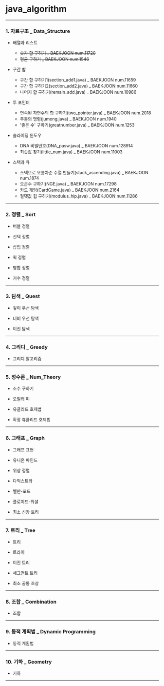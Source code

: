 # java_algorithm

***

### 1. 자료구조 _ Data_Structure
+ 배열과 리스트

    + ~~숫자 합 구하기 _ BAEKJOON num.11720~~
    + ~~평균 구하기 _ BAEKJOON num.1546~~

+ 구간 합

    + 구간 합 구하기1(section_add1.java) _ BAEKJOON num.11659
    + 구간 합 구하기2(section_add2.java) _ BAEKJOON num.11660
    + 나머지 합 구하기(remain_add.java) _ BAEKJOON num.10986

+ 투 포인터

    + 연속된 자연수의 합 구하기(two_pointer.java) _ BAEKJOON num.2018
    + 주몽의 명령(jumong.java) _ BAEKJOON num.1940
    + '좋은 수' 구하기(greatnumber.java) _ BAEKJOON num.1253

+ 슬라이딩 윈도우

    + DNA 비밀번호(DNA_pasw.java) _ BAEKJOON num.128914
    + 최솟값 찾기(little_num.java) _ BAEKJOON num.11003

+ 스택과 큐

    + 스택으로 오름차순 수열 만들기(stack_ascending.java) _ BAEKJOON num.1874
    + 오큰수 구하기(NGE.java) _ BAEKJOON num.17298
    + 카드 게임(CardGame.java) _ BAEKJOON num.2164
    + 절댓값 힙 구하기(modulus_hip.java) _ BAEKJOON num.11286

***

### 2. 정렬 _ Sort
+ 버블 정렬

+ 선택 정렬

+ 삽입 정렬

+ 퀵 정렬

+ 병합 정렬

+ 거수 정렬

***

### 3. 탐색 _ Quest
+ 깊이 우선 탐색

+ 너비 우선 탐색

+ 이진 탐색

***

### 4. 그리디 _ Greedy
+ 그리디 알고리즘

***

### 5. 정수론 _ Num_Theory
+ 소수 구하기

+ 오일러 피

+ 유클리드 호제법

+ 확장 휴클리드 호제법

***

### 6. 그래프 _ Graph
+ 그래프 표현

+ 유니온 파인드

+ 위상 정렬

+ 다익스트라

+ 벨만-포드

+ 플로이드-워셜

+ 최소 신장 트리

***

### 7. 트리 _ Tree
+ 트리

+ 트라이

+ 이진 트리

+ 세그먼트 트리

+ 최소 공통 조상

***

### 8. 조합 _ Combination
+ 조합

***

### 9. 동적 계획법 _ Dynamic Programming
+ 동적 계횝법

***

### 10. 기하 _ Geometry
+ 기하

***
